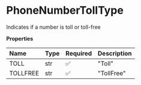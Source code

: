 # PhoneNumberTollType

Indicates if a number is toll or toll-free

**Properties**

| Name     | Type | Required | Description |
| :------- | :--- | :------- | :---------- |
| TOLL     | str  | ✅       | "Toll"      |
| TOLLFREE | str  | ✅       | "TollFree"  |

<!-- This file was generated by liblab | https://liblab.com/ -->
